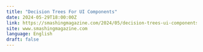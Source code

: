```yaml
---
title: "Decision Trees For UI Components"
date: 2024-05-29T18:00:00Z
link: https://smashingmagazine.com/2024/05/decision-trees-ui-components/?utm_medium=RSS&utm_source=news.12bit.vn
site: www.smashingmagazine.com
language: English
draft: false
---
```

